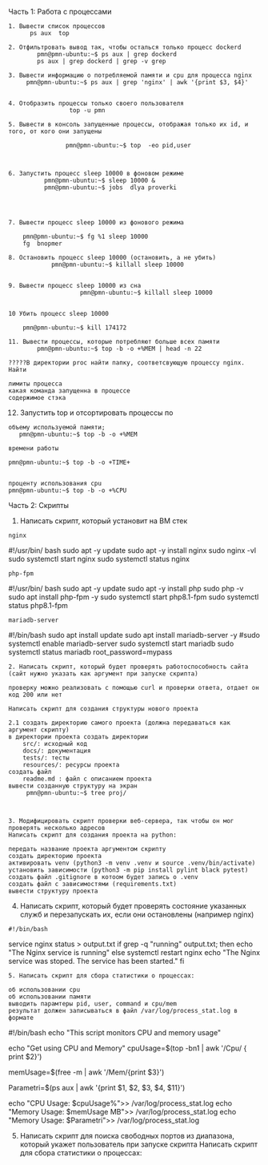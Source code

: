 Часть 1: Работа с процессами

    1. Вывести список процессов
          ps aux  top 
      
    2. Отфильтровать вывод так, чтобы осталься только процесс dockerd
            pmn@pmn-ubuntu:~$ ps aux | grep dockerd 
            ps aux | grep dockerd | grep -v grep

    3. Вывести информацию о потребляемой памяти и cpu для процесса nginx
         pmn@pmn-ubuntu:~$ ps aux | grep 'nginx' | awk '{print $3, $4}'

    
    4. Отобразить процессы только своего пользователя
                     top -u pmn
             
    5. Вывести в консоль запущенные процессы, отображая только их id, и того, от кого они запущены

                    pmn@pmn-ubuntu:~$ top  -eo pid,user


        
    6. Запустить процесс sleep 10000 в фоновом режиме
              pmn@pmn-ubuntu:~$ sleep 10000 &  
              pmn@pmn-ubuntu:~$ jobs  dlya proverki 

              

         
    7. Вывести процесс sleep 10000 из фонового режима

        pmn@pmn-ubuntu:~$ fg %1 sleep 10000
        fg  bnopmer 

    8. Остановить процесс sleep 10000 (остановить, а не убить)
                pmn@pmn-ubuntu:~$ killall sleep 10000

           
    9. Вывести процесс sleep 10000 из сна
                        pmn@pmn-ubuntu:~$ killall sleep 10000

    
    10 Убить процесс sleep 10000

        pmn@pmn-ubuntu:~$ kill 174172

    11. Вывести процессы, которые потребляют больше всех памяти
            pmn@pmn-ubuntu:~$ top -b -o +%MEM | head -n 22
    
    ?????В директории proc найти папку, соответсвующую процессу nginx. Найти

    лимиты процесса
    какая команда запущенна в процессе
    содержимое стэка

 12. Запустить top и отсортировать процессы по

    объему используемой памяти;
       pmn@pmn-ubuntu:~$ top -b -o +%MEM
    
    времени работы

    pmn@pmn-ubuntu:~$ top -b -o +TIME+

    
    проценту использования cpu
    pmn@pmn-ubuntu:~$ top -b -o +%CPU


    

Часть 2: Скрипты

   1.  Написать скрипт, который установит на ВМ стек

    nginx

#!/usr/bin/ bash
sudo apt -y update
sudo apt -y install nginx
sudo nginx -vl
sudo systemctl start nginx
sudo systemctl status nginx
    
    php-fpm


#!/usr/bin/ bash
sudo apt -y update
sudo apt -y install php
sudo php -v
sudo apt install php-fpm -y
sudo systemctl start php8.1-fpm
sudo systemctl status php8.1-fpm
    
    mariadb-server
    
#!/bin/bash
sudo apt install update
sudo apt install mariadb-server -y
#sudo systemctl enable mariadb-server
sudo systemctl start mariadb
sudo systemctl status mariadb
root_password=mypass
    

    2. Написать скрипт, который будет проверять работоспособность сайта (сайт нужно указать как аргумент при запуске скрипта)

    проверку можно реализовать с помощью curl и проверки ответа, отдает он код 200 или нет

    Написать скрипт для создания структуры нового проекта

    2.1 создать директорию самого проекта (должна передаваться как аргумент скрипту)
    в директории проекта создать директории
        src/: исходный код
        docs/: документация
        tests/: тесты
        resources/: ресурсы проекта
    создать файл
        readme.md : файл с описанием проекта
    вывести созданную структуру на экран
         pmn@pmn-ubuntu:~$ tree proj/

    

    3. Модифицировать скрипт проверки веб-сервера, так чтобы он мог проверять несколько адресов
    Написать скрипт для создания проекта на python:

    передать название проекта аргументом скрипту
    создать директорию проекта
    активировать venv (python3 -m venv .venv и source .venv/bin/activate)
    установить зависимости (python3 -m pip install pylint black pytest)
    создать файл .gitignore в котоом будет запись о .venv
    создать файл с зависимостями (requirements.txt)
    вывести структуру проекта

   4.  Написать скрипт, который будет проверять состояние указанных служб и перезапускать их, если они остановлены (например nginx)

    #!/bin/bash
service nginx status > output.txt
if grep -q "running" output.txt; then
    echo "The Nginx service is running"
else
    systemctl restart nginx
    echo "The Nginx service was stoped. The service has been started."
fi

    5. Написать скрипт для сбора статистики о процессах:

    об использовании cpu
    об использовании памяти
    выводить парамтеры pid, user, command и cpu/mem
    результат должен записываться в файл /var/log/process_stat.log в формате


#!/bin/bash
echo "This script monitors CPU and memory usage"

  echo "Get using CPU and Memory"
cpuUsage=$(top -bn1 | awk '/Cpu/ { print $2}')

memUsage=$(free -m | awk '/Mem/{print $3}')

Parametri=$(ps aux | awk '{print $1, $2, $3, $4, $11}')



  echo "CPU Usage: $cpuUsage%">> /var/log/process_stat.log
  echo "Memory Usage: $memUsage MB">> /var/log/process_stat.log
  echo "Memory Usage: $Parametri">> /var/log/process_stat.log








    
   5.  Написать скрипт для поиска свободных портов из диапазона, который укажет пользователь при запуске скрипта
    Написать скрипт для сбора статистики о процессах:

